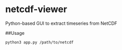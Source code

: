 # netcdf-viewer
Python-based GUI to extract timeseries from NetCDF

##Usage
```
python3 app.py /path/to/netcdf
```
